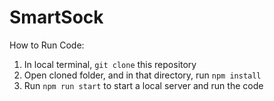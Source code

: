 # SmartSock

How to Run Code:

1. In local terminal, ` git clone ` this repository
2. Open cloned folder, and in that directory, run `npm install`
3. Run `npm run start` to start a local server and run the code